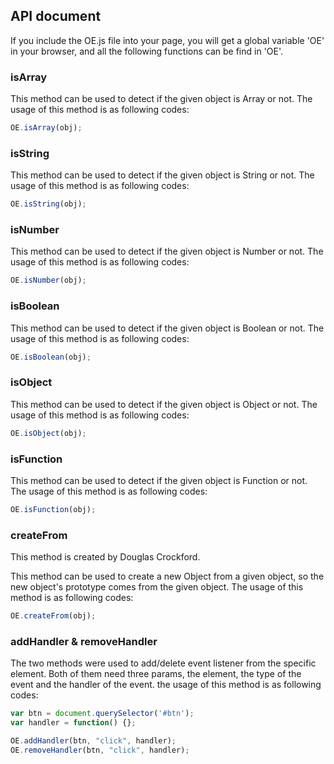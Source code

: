 ## API document

If you include the OE.js file into your page, you will get a global variable 'OE' in your browser, and all the following functions can be find in 'OE'.

### isArray

This method can be used to detect if the given object is Array or not. The usage of this method is as following codes:

```javascript
OE.isArray(obj);
```

### isString

This method can be used to detect if the given object is String or not. The usage of this method is as following codes:

```javascript
OE.isString(obj);
```

### isNumber

This method can be used to detect if the given object is Number or not. The usage of this method is as following codes:

```javascript
OE.isNumber(obj);
```

### isBoolean

This method can be used to detect if the given object is Boolean or not. The usage of this method is as following codes:

```javascript
OE.isBoolean(obj);
```

### isObject

This method can be used to detect if the given object is Object or not. The usage of this method is as following codes:

```javascript
OE.isObject(obj);
```

### isFunction

This method can be used to detect if the given object is Function or not. The usage of this method is as following codes:

```javascript
OE.isFunction(obj);
```

### createFrom

This method is created by Douglas Crockford.

This method can be used to create a new Object from a given object, so the new object's prototype comes from the given object. The usage of this method is as following codes:

```javascript
OE.createFrom(obj);
```

### addHandler & removeHandler

The two methods were used to add/delete event listener from the specific element. Both of them need three params, the element, the type of the event and the handler of the event. the usage of this method is as following codes:

```javascript
var btn = document.querySelector('#btn');
var handler = function() {};

OE.addHandler(btn, "click", handler);
OE.removeHandler(btn, "click", handler);
```